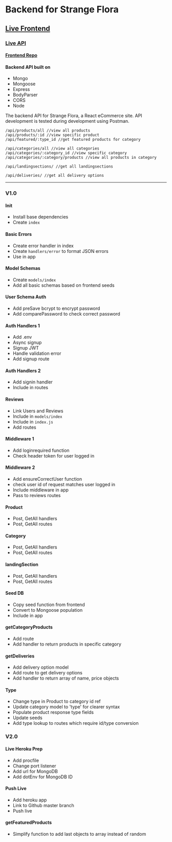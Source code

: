 # Backend for Strange Flora

## [Live Frontend](https://strange-flora.herokuapp.com/)

### [Live API](https://strange-flora-backend.herokuapp.com/)

#### [Frontend Repo](https://github.com/startinmerc/strange-flora)

#### Backend API built on

* Mongo
* Mongoose
* Express
* BodyParser
* CORS
* Node

The backend API for Strange Flora, a React eCommerce site.
API development is tested during development using Postman.

```none
/api/products/all //view all products
/api/products/:id //view specific product
/api/featured/:type_id //get featured products for category

/api/categories/all //view all categories
/api/categories/:category_id //view specific category
/api/categories/:category/products //view all products in category

/api/landingsections/ //get all landingsections

/api/deliveries/ //get all delivery options
```

---

### V1.0

#### Init

* Install base dependencies
* Create `index`

#### Basic Errors

* Create error handler in index
* Create `handlers/error` to format JSON errors
* Use in app

#### Model Schemas

* Create `models/index`
* Add all basic schemas based on frontend seeds

#### User Schema Auth

* Add preSave bcrypt to encrypt password
* Add comparePassword to check correct password

#### Auth Handlers 1

* Add .env
* Async signup
* Signup JWT
* Handle validation error
* Add signup route

#### Auth Handlers 2

* Add signin handler
* Include in routes

#### Reviews

* Link Users and Reviews
* Include in `models/index`
* Include in `index.js`
* Add routes

#### Middleware 1

* Add loginrequired function
* Check header token for user logged in

#### Middleware 2

* Add ensureCorrectUser function
* check user id of request matches user logged in
* Include middleware in app
* Pass to reviews routes

#### Product

* Post, GetAll handlers
* Post, GetAll routes

#### Category

* Post, GetAll handlers
* Post, GetAll routes

#### landingSection

* Post, GetAll handlers
* Post, GetAll routes

#### Seed DB

* Copy seed function from frontend
* Convert to Mongoose population
* Include in app

#### getCategoryProducts

* Add route
* Add handler to return products in specific category

#### getDeliveries

* Add delivery option model
* Add route to get delivery options
* Add handler to return array of name, price objects

#### Type

* Change type in Product to category id ref
* Update category model to 'type' for clearer syntax
* Populate product response type fields
* Update seeds
* Add type lookup to routes which require id/type conversion

### V2.0

#### Live Heroku Prep

* Add procfile
* Change port listener
* Add url for MongoDB
* Add dotEnv for MongoDB ID

#### Push Live

* Add heroku app
* Link to Github master branch
* Push live

#### getFeaturedProducts

* Simplify function to add last objects to array instead of random
